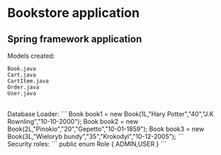 # Bookstore application
## Spring framework application


Models created:
```
Book.java
Cart.java
CartItem.java
Order.java
User.java
```
<br>
Database Loader:
```
Book book1 = new Book(1L,"Hary Potter","40","J.K Rownling","10-10-2000");
Book book2 = new Book(2L,"Pinokio","20","Gepetto","10-01-1859");
Book book3 = new Book(3L,"Wieloryb bundy","35","Krokodyl","10-12-2005");
```

<br>
Security roles:
```
public enum Role {
    ADMIN,USER
}
```

